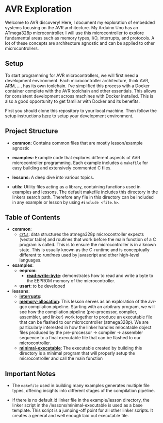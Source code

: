 # AVR Exploration

Welcome to AVR discovery! Here, I document my exploration of embedded systems focusing on the AVR architecture. My Arduino Uno has an ATmega328p microcontroller. I will use this microcontroller to explore fundamental areas such as memory types, I/O, interrupts, and protocols. A lot of these concepts are architecture agnostic and can be applied to other microcontrollers.

## Setup

To start programming for AVR microcontrollers, we will first need a development environment. Each microcontroller architecture, think AVR, ARM, ..., has its own toolchain. I've simplified this process with a Docker container complete with the AVR toolchain and other essentials. This allows for consistent development across machines with Docker installed. This is also a good opportunity to get familiar with Docker and its benefits.

First you should clone this repository to your local machine. Then follow the setup instructions [here](https://github.com/Johnyb0223/avr-dev-env) to setup your development environment.

## Project Structure

- **common:** Contains common files that are mostly lesson/example agnostic

- **examples:** Example code that explores different aspects of AVR microcontroller programming. Each example includes a `makefile` for easy building and extensively commented C files.

- **lessons:** A deep dive into various topics.

- **utils:** Utility files acting as a library, containing functions used in examples and lessons. The default makefile includes this directory in the
linkers search path. Therefore any file in this directory can be included in any example or lesson by using `#include <file.h>`.

## Table of Contents
- **common**:
    - *[crt.s](common/crt.s)*:
    data structures the atmega328p microcontroller expects (vector table) and routines that work before the main function of a C program is called. This is to ensure the microcontroller is in a known state. This is usually known as the C-runtime and is conceptually different to *runtimes* used by javascript and other high-level languages.
- **examples**:
    - **eeprom**:
        - **[read-write-byte](examples/eeprom/read-write-byte/main.c)**:
            demonstrates how to read and write a byte to the EEPROM memory of the microcontroller.
    - **usart**: to be developed
- **lessons**:
   - **[interrupts](lessons/interrupts/main.c)**:
   - **[memory-allocation](lessons/memory-allocation/main.c)**:
   This lesson serves as an exploration of the avr-gcc compilation
   pipeline. Starting with an arbitrary program, we will see how the compilation
   pipeline (pre-processor, compiler, assembler, and linker) work together to
   produce an executable file that can be flashed to our microcontroller
   (atmega328p). We are particularly interested in how the linker handles
   relocatable object files produced by the pre-processor -> compiler ->
   assembler sequence to a final executable file that can be flashed to our
   microcontroller.
   - **[minimal-executable](lessons/minimal-executable/main.c)**:
   The executable created by building this directory is a minimal program that
   will properly setup the microcontroller and call the main function
## Important Notes

- The `makefile` used in building many examples generates multiple file types, offering insights into different stages of the compilation pipeline.

- If there is no default.ld linker file in the example/lesson directory, the linker script in the /lessons/minimal-executable is used as a base template. This script is a jumping-off point for all other linker scripts. It creates a general and well enough laid out executable file.
